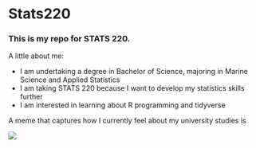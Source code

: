 # Stats220 

### This is my repo for STATS 220. 

A little about me:

- I am undertaking a degree in Bachelor of Science, majoring in Marine Science and Applied Statistics
- I am taking STATS 220 because I want to develop my statistics skills further
- I am interested in learning about R programming and tidyverse 

A meme that captures how I currently feel about my university studies is 

![](https://c.tenor.com/8druEACXtX8AAAAd/tenor.gif)
